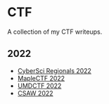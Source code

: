# CTF

A collection of my CTF writeups.

## 2022

* [CyberSci Regionals 2022](cybersci2022/README.md)
* [MapleCTF 2022](maplectf2022/README.md)
* [UMDCTF 2022](umdctf2022/README.md)
* [CSAW 2022](csaw2022/README.md)
